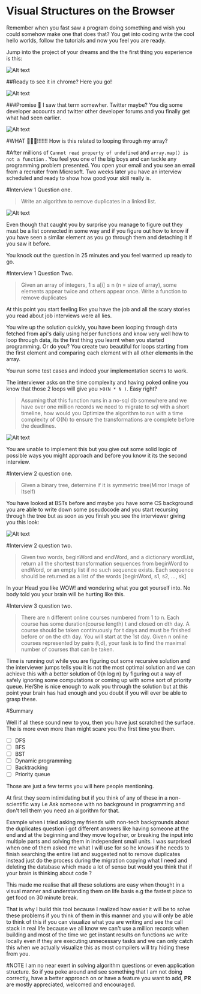 # Visual Structures on the Browser
Remember when you fast saw a program doing something and wish you could somehow make one that does that? You get into coding write the cool hello worlds, follow the tutorials and now you feel you are ready.

Jump into the project of your dreams and the the first thing you experience is this:

![Alt text](/img/timeout.png "Optional Title")

##Ready to see it in chrome? Here you go!

![Alt text](/img/promise.png "Optional Title")

###Promise 🤔 I saw that term somewher. Twitter maybe?
You dig some developer accounts and twitter other developer forums and you finally get what had seen earlier.

![Alt text](/img/fun.jpeg "Optional Title")

#WHAT 🤷🏾‍♂️!!!!!!!
How is this related to looping through my array?

#After  millions of `Cannot read property of undefined` and `array.map() is not a function` .
You feel you one of the big boys and can tackle any programming problem presented. You open your email and you see an email from a recruiter from Microsoft. Two weeks later you have an interview scheduled and ready to show how good your skill really is.

#Interview 1 Question one.
> Write an algorithm to remove duplicates in a linked list.
>
![Alt text](/img/wat.jpg "Optional Title")

Even though that caught you by surprise you manage to figure out they must be a list connected in some way and if you figure out how to know if you have seen a similar element as you go through them and detaching it if you saw it before.

You knock out the question in 25 minutes and you feel warmed up ready to go.


#Interview 1  Question Two.
> Given an array of integers, 1 ≤ a[i] ≤ n (n = size of array), some elements appear twice and others appear once. Write a function to remove duplicates

At this point you start feeling like you have the job and all the scary stories you read about job interviews were all lies.

You wire up the solution quickly, you have been looping through data fetched from api's daily using helper functions and know very well how to loop through data, its the first thing you learnt when you started programming. Or do you? You create two beautiful for loops starting from the first element and comparing each element with all other elements in the array.

You run some test cases and indeed your implementation seems to work.

The interviewer asks on the time complexity and having poked online you know that those 2 loops will give you >`O(N * N )`. Easy right?

>Assuming that this function runs in a no-sql db somewhere and we have over one million records we need to migrate to sql with a short timeline, how would you Optimize the algorithm to run with a time complexity of O(N) to ensure the transformations are complete before the deadlines.

![Alt text](/img/no-way.jpg "Optional Title")

You are unable to implement this but you give out some solid logic of possible ways you might approach and before you know it its the second interview.

#Interview  2 question one.

>Given a binary tree, determine if it is symmetric tree(Mirror Image of Itself)

You have looked at BSTs before and maybe you have some CS background you are able to write down some  pseudocode  and you start recursing through the tree but as soon as you finish you see the interviewer giving you this look:

![Alt text](/img/bst.jpg "Optional Title")
 >

#Interview  2 question two.

>Given two words, beginWord and endWord, and a dictionary wordList, return all the shortest transformation sequences from beginWord to endWord, or an empty list if no such sequence exists. Each sequence should be returned as a list of the words [beginWord, s1, s2, ..., sk]

In your Head you like WOW! and wondering what you got yourself into. No body told you your brain will be hurting like this.

#Interview  3 question two.
>There are n different online courses numbered from 1 to n. Each course has some duration(course length) t and closed on dth day. A course should be taken continuously for t days and must be finished before or on the dth day. You will start at the 1st day. Given n online courses represented by pairs (t,d), your task is to find the maximal number of courses that can be taken.

Time is running out while you are figuring out some recursive solution and the interviewer jumps tells you it is not the most optimal solution and we can achieve this with a better solution of 0(n log n) by figuring out a way of safely ignoring some computations or coming up with some sort of priority  queue. He/She is nice enough to walk you through the solution but at this point your brain has had enough and you doubt if you will ever be able to grasp these.

#Summary

Well if all these sound new to you, then you have just scratched the surface. The is more even more than might scare you the first time you them.

- [ ] DFS
- [ ] BFS
- [ ] BST
- [ ] Dynamic programming
- [ ] Backtracking
- [ ] Priority queue

Those are just a few terms you will here people mentioning.

At first they seem intimidating but if you think of any of these in a non-scientific way i.e Ask someone with no background in programming and don't tell them you need an algorithm for that.

Example when i tried asking my friends with non-tech backgrounds about the duplicates question i got different answers like having someone at the end and at the beginning and they move together, or breaking the input into multiple parts and solving them in independent small units. I was surprised when one of them asked me what I will use for so he knows if he needs to finish searching the entire list and suggested not to remove duplicates instead just do the process during the migration copying what I need and deleting the database which made a lot of sense but would you think that if your brain is thinking about code ?

This made me realise that all these solutions are easy when thought in a visual manner and understanding them on life basis e.g the fastest place to get food on 30 minute break.

That is why I build this tool because I realized how easier it will be to solve these problems if you think of them in this manner and you will only be able to think of this if you can visualize what you are writing and see the call stack in real life because we all know we can't use a million records when building and most of the time we get instant results on functions we write locally even if they are executing unnecessary tasks and we can only catch this when we actually visualize this as most compilers will try hiding these from you.

#NOTE
I am no near exert in solving algorithm questions or even application structure. So if you poke around and see something that I am not doing correctly, have a better approach on or have a feature you want to add, **PR** are mostly appreciated, welcomed and encouraged.




